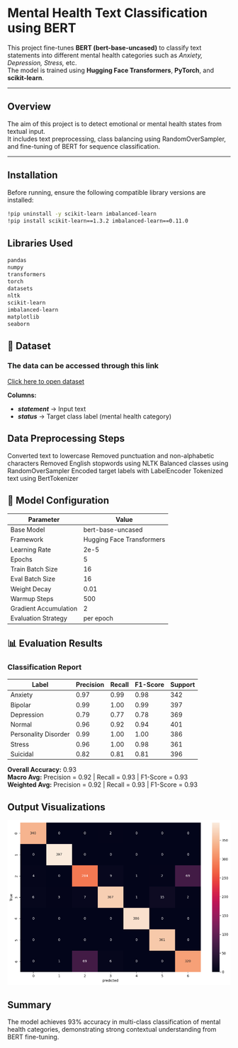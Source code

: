 
# Mental Health Text Classification using BERT

This project fine-tunes **BERT (bert-base-uncased)** to classify text statements into different mental health categories such as *Anxiety, Depression, Stress,* etc.  
The model is trained using **Hugging Face Transformers**, **PyTorch**, and **scikit-learn**.

---

##  Overview

The aim of this project is to detect emotional or mental health states from textual input.  
It includes text preprocessing, class balancing using RandomOverSampler, and fine-tuning of BERT for sequence classification.

---

##  Installation

Before running, ensure the following compatible library versions are installed:

```bash
!pip uninstall -y scikit-learn imbalanced-learn
!pip install scikit-learn==1.3.2 imbalanced-learn==0.11.0
```
## Libraries Used
    pandas
    numpy
    transformers
    torch
    datasets
    nltk
    scikit-learn
    imbalanced-learn
    matplotlib
    seaborn

## 📂 Dataset

### The data can be accessed through this link  
[ Click here to open dataset](https://drive.google.com/file/d/1lHFeBi7_gky2ZYcz4Aij7oy66sUpZGxZ/view?usp=sharing)

**Columns:**

- ***statement*** → Input text  
- ***status*** → Target class label (mental health category)


## Data Preprocessing Steps
  Converted text to lowercase
  Removed punctuation and non-alphabetic characters
  Removed English stopwords using NLTK
  Balanced classes using RandomOverSampler
  Encoded target labels with LabelEncoder
  Tokenized text using BertTokenizer

## 🤖 Model Configuration

| Parameter | Value |
|------------|--------|
| Base Model | bert-base-uncased |
| Framework | Hugging Face Transformers |
| Learning Rate | 2e-5 |
| Epochs | 5 |
| Train Batch Size | 16 |
| Eval Batch Size | 16 |
| Weight Decay | 0.01 |
| Warmup Steps | 500 |
| Gradient Accumulation | 2 |
| Evaluation Strategy | per epoch |


## 📊 Evaluation Results

### **Classification Report**

| Label | Precision | Recall | F1-Score | Support |
|--------|------------|---------|-----------|----------|
| Anxiety | 0.97 | 0.99 | 0.98 | 342 |
| Bipolar | 0.99 | 1.00 | 0.99 | 397 |
| Depression | 0.79 | 0.77 | 0.78 | 369 |
| Normal | 0.96 | 0.92 | 0.94 | 401 |
| Personality Disorder | 0.99 | 1.00 | 1.00 | 386 |
| Stress | 0.96 | 1.00 | 0.98 | 361 |
| Suicidal | 0.82 | 0.81 | 0.81 | 396 |

**Overall Accuracy:** 0.93  
**Macro Avg:** Precision = 0.92 | Recall = 0.93 | F1-Score = 0.93  
**Weighted Avg:** Precision = 0.92 | Recall = 0.93 | F1-Score = 0.93


## Output Visualizations
![Confusion Matrix](confusion_matrix.png)  





## Summary
The model achieves 93% accuracy in multi-class classification of mental health categories, demonstrating strong contextual understanding from BERT fine-tuning.
